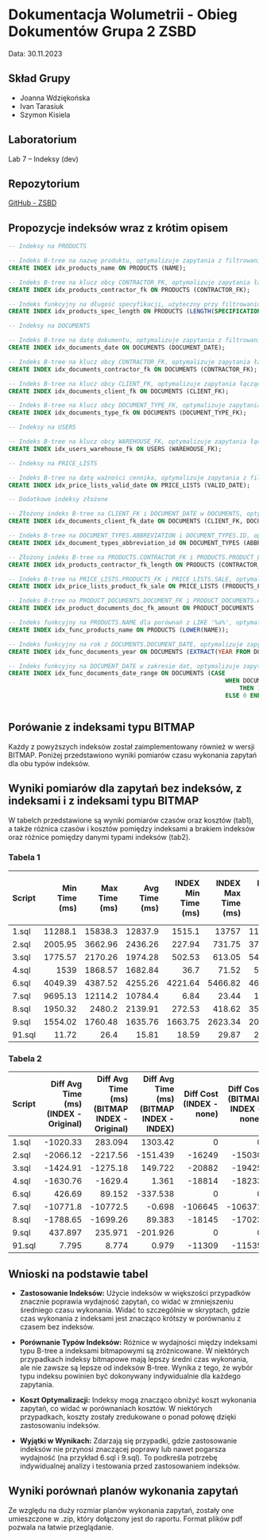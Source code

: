 # Dokumentacja Wolumetrii - Obieg Dokumentów Grupa 2 ZSBD
Data: 30.11.2023

## Skład Grupy
- Joanna Wdziękońska
- Ivan Tarasiuk
- Szymon Kisiela

## Laboratorium
Lab 7 – Indeksy (dev)

## Repozytorium
[GitHub - ZSBD](https://github.com/Kisiel75311/ZSBD)

## Propozycje indeksów wraz z krótim opisem

```sql
-- Indeksy na PRODUCTS

-- Indeks B-tree na nazwę produktu, optymalizuje zapytania z filtrowaniem po nazwie
CREATE INDEX idx_products_name ON PRODUCTS (NAME);

-- Indeks B-tree na klucz obcy CONTRACTOR_FK, optymalizuje zapytania łączące PRODUCTS z CONTRACTORS
CREATE INDEX idx_products_contractor_fk ON PRODUCTS (CONTRACTOR_FK);

-- Indeks funkcyjny na długość specyfikacji, użyteczny przy filtrowaniu produktów na podstawie długości specyfikacji
CREATE INDEX idx_products_spec_length ON PRODUCTS (LENGTH(SPECIFICATION));

-- Indeksy na DOCUMENTS

-- Indeks B-tree na datę dokumentu, optymalizuje zapytania z filtrowaniem po dacie
CREATE INDEX idx_documents_date ON DOCUMENTS (DOCUMENT_DATE);

-- Indeks B-tree na klucz obcy CONTRACTOR_FK, optymalizuje zapytania łączące DOCUMENTS z CONTRACTORS
CREATE INDEX idx_documents_contractor_fk ON DOCUMENTS (CONTRACTOR_FK);

-- Indeks B-tree na klucz obcy CLIENT_FK, optymalizuje zapytania łączące DOCUMENTS z USERS
CREATE INDEX idx_documents_client_fk ON DOCUMENTS (CLIENT_FK);

-- Indeks B-tree na klucz obcy DOCUMENT_TYPE_FK, optymalizuje zapytania łączące DOCUMENTS z DOCUMENT_TYPES
CREATE INDEX idx_documents_type_fk ON DOCUMENTS (DOCUMENT_TYPE_FK);

-- Indeksy na USERS

-- Indeks B-tree na klucz obcy WAREHOUSE_FK, optymalizuje zapytania łączące USERS z WAREHOUSES
CREATE INDEX idx_users_warehouse_fk ON USERS (WAREHOUSE_FK);

-- Indeksy na PRICE_LISTS

-- Indeks B-tree na datę ważności cennika, optymalizuje zapytania z filtrowaniem po dacie ważności
CREATE INDEX idx_price_lists_valid_date ON PRICE_LISTS (VALID_DATE);

-- Dodatkowe indeksy złożone

-- Złożony indeks B-tree na CLIENT_FK i DOCUMENT_DATE w DOCUMENTS, optymalizuje zapytania
CREATE INDEX idx_documents_client_fk_date ON DOCUMENTS (CLIENT_FK, DOCUMENT_DATE);

-- Indeks B-tree na DOCUMENT_TYPES.ABBREVIATION i DOCUMENT_TYPES.ID, optymalizuje zapytania
CREATE INDEX idx_document_types_abbreviation_id ON DOCUMENT_TYPES (ABBREVIATION, ID);

-- Złożony indeks B-tree na PRODUCTS.CONTRACTOR_FK i PRODUCTS.PRODUCT_LENGTH, optymalizuje zapytania
CREATE INDEX idx_products_contractor_fk_length ON PRODUCTS (CONTRACTOR_FK, PRODUCT_LENGTH);

-- Indeks B-tree na PRICE_LISTS.PRODUCTS_FK i PRICE_LISTS.SALE, optymalizuje zapytania
CREATE INDEX idx_price_lists_product_fk_sale ON PRICE_LISTS (PRODUCTS_FK, SALE);

-- Indeks B-tree na PRODUCT_DOCUMENTS.DOCUMENT_FK i PRODUCT_DOCUMENTS.AMOUNT, optymalizuje zapytania
CREATE INDEX idx_product_documents_doc_fk_amount ON PRODUCT_DOCUMENTS (DOCUMENT_FK, AMOUNT);

-- Indeks funkcyjny na PRODUCTS.NAME dla porównań z LIKE '%a%', optymalizuje zapytania
CREATE INDEX idx_func_products_name ON PRODUCTS (LOWER(NAME));

-- Indeks funkcyjny na rok z DOCUMENTS.DOCUMENT_DATE, optymalizuje zapytania
CREATE INDEX idx_func_documents_year ON DOCUMENTS (EXTRACT(YEAR FROM DOCUMENT_DATE));

-- Indeks funkcyjny na DOCUMENT_DATE w zakresie dat, optymalizuje zapytania
CREATE INDEX idx_func_documents_date_range ON DOCUMENTS (CASE
                                                             WHEN DOCUMENT_DATE BETWEEN TO_DATE('2020-01-01', 'YYYY-MM-DD') AND TO_DATE('2022-12-31', 'YYYY-MM-DD')
                                                                 THEN 1
                                                             ELSE 0 END);



```

## Porówanie z indeksami typu BITMAP
Każdy z powyższych indeksów został zaimplementowany również w wersji BITMAP. Poniżej przedstawiono wyniki pomiarów czasu wykonania zapytań dla obu typów indeksów.


## Wyniki pomiarów dla zapytań bez indeksów, z indeksami i z indeksami typu BITMAP

W tabelch przedstawione są wyniki pomiarów czasów oraz kosztów (tab1), a także różnica czasów i kosztów pomiędzy indeksami a brakiem indeksów oraz różnice pomiędzy danymi typami indeksów (tab2).
### Tabela 1
| Script   |   Min Time (ms) |   Max Time (ms) |   Avg Time (ms) |   INDEX Min Time (ms) |   INDEX Max Time (ms) |   INDEX Avg Time (ms) |   BITMAP INDEX Min Time (ms) |   BITMAP INDEX Max Time (ms) |   BITMAP INDEX Avg Time (ms) |   Cost (none) |   Cost (INDEX) |   Cost (BITMAP INDEX) |
|:---------|----------------:|----------------:|----------------:|----------------------:|----------------------:|----------------------:|-----------------------------:|-----------------------------:|-----------------------------:|--------------:|---------------:|----------------------:|
| 1.sql    |        11288.1  |        15838.3  |        12837.9  |               1515.1  |              13757    |             11817.6   |                      2026.28 |                     15859.8  |                    13121     |         14816 |          14816 |                 14816 |
| 2.sql    |         2005.95 |         3662.96 |         2436.26 |                227.94 |                731.75 |               370.143 |                       191.96 |                       249.76 |                      218.704 |         20918 |           4669 |                  5888 |
| 3.sql    |         1775.57 |         2170.26 |         1974.28 |                502.53 |                613.05 |               549.371 |                       569.78 |                       810.7  |                      699.093 |         22606 |           1724 |                  3181 |
| 4.sql    |         1539    |         1868.57 |         1682.84 |                 36.7  |                 71.52 |                52.082 |                        36.19 |                        79.69 |                       53.443 |         20125 |           1311 |                  1892 |
| 6.sql    |         4049.39 |         4387.52 |         4255.26 |               4221.64 |               5466.82 |              4681.95  |                      3697.35 |                      5825.16 |                     4344.41  |        236000 |         236000 |                236000 |
| 7.sql    |         9695.13 |        12114.2  |        10784.4  |                  6.84 |                 23.44 |                12.593 |                         7.81 |                        23.16 |                       11.895 |        117000 |          10355 |                 10629 |
| 8.sql    |         1950.32 |         2480.2  |         2139.91 |                272.53 |                418.62 |               351.268 |                       369.21 |                       557.27 |                      440.651 |         21914 |           3769 |                  4891 |
| 9.sql    |         1554.02 |         1760.48 |         1635.76 |               1663.75 |               2623.34 |              2073.66  |                      1633.59 |                      2559.05 |                     1871.73  |         11389 |          11389 |                 11389 |
| 91.sql   |           11.72 |           26.4  |           15.81 |                 18.59 |                 29.87 |                23.605 |                        17.58 |                        33.81 |                       24.584 |         16681 |           5372 |                  5146 |

### Tabela 2
| Script   |   Diff Avg Time (ms) (INDEX - Original) |   Diff Avg Time (ms) (BITMAP INDEX - Original) |   Diff Avg Time (ms) (BITMAP INDEX - INDEX) |   Diff Cost (INDEX - none) |   Diff Cost (BITMAP INDEX - none) |   Diff Cost (BITMAP INDEX - INDEX) |
|:---------|----------------------------------------:|-----------------------------------------------:|--------------------------------------------:|---------------------------:|----------------------------------:|-----------------------------------:|
| 1.sql    |                               -1020.33  |                                        283.094 |                                    1303.42  |                        0 |                                 0 |                                  0 |
| 2.sql    |                               -2066.12  |                                      -2217.56  |                                    -151.439 |                    -16249 |                            -15030 |                               1219 |
| 3.sql    |                               -1424.91  |                                      -1275.18  |                                     149.722 |                    -20882 |                            -19425 |                               1457 |
| 4.sql    |                               -1630.76  |                                      -1629.4   |                                       1.361 |                    -18814 |                            -18233 |                                581 |
| 6.sql    |                                 426.69  |                                         89.152 |                                    -337.538 |                        0 |                                 0 |                                  0 |
| 7.sql    |                              -10771.8   |                                     -10772.5   |                                      -0.698 |                   -106645 |                           -106371 |                                274 |
| 8.sql    |                               -1788.65  |                                      -1699.26  |                                      89.383 |                    -18145 |                            -17023 |                               1122 |
| 9.sql    |                                 437.897 |                                        235.971 |                                    -201.926 |                        0 |                                 0 |                                  0 |
| 91.sql   |                                   7.795 |                                          8.774 |                                       0.979 |                    -11309 |                            -11535 |                               -226 |


## Wnioski na podstawie tabel

- **Zastosowanie Indeksów:** Użycie indeksów w większości przypadków znacznie poprawia wydajność zapytań, co widać w zmniejszeniu średniego czasu wykonania. Widać to szczególnie w skryptach, gdzie czas wykonania z indeksami jest znacząco krótszy w porównaniu z czasem bez indeksów.

- **Porównanie Typów Indeksów:** Różnice w wydajności między indeksami typu B-tree a indeksami bitmapowymi są zróżnicowane. W niektórych przypadkach indeksy bitmapowe mają lepszy średni czas wykonania, ale nie zawsze są lepsze od indeksów B-tree. Wynika z tego, że wybór typu indeksu powinien być dokonywany indywidualnie dla każdego zapytania.

- **Koszt Optymalizacji:** Indeksy mogą znacząco obniżyć koszt wykonania zapytań, co widać w porównaniach kosztów. W niektórych przypadkach, koszty zostały zredukowane o ponad połowę dzięki zastosowaniu indeksów.

- **Wyjątki w Wynikach:** Zdarzają się przypadki, gdzie zastosowanie indeksów nie przynosi znaczącej poprawy lub nawet pogarsza wydajność (na przykład 6.sql i 9.sql). To podkreśla potrzebę indywidualnej analizy i testowania przed zastosowaniem indeksów.

## Wyniki porównań planów wykonania zapytań
Ze względu na duży rozmiar planów wykonania zapytań, zostały one umieszczone w .zip, który dołączony jest do raportu. Format plików pdf pozwala na łatwie przeglądanie.